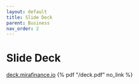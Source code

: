 ```yaml
---
layout: default
title: Slide Deck
parent: Business
nav_order: 2
---
```


# Slide Deck

[deck.mirafinance.io](https://deck.mirafinance.io)
{% pdf "/deck.pdf" no_link %}